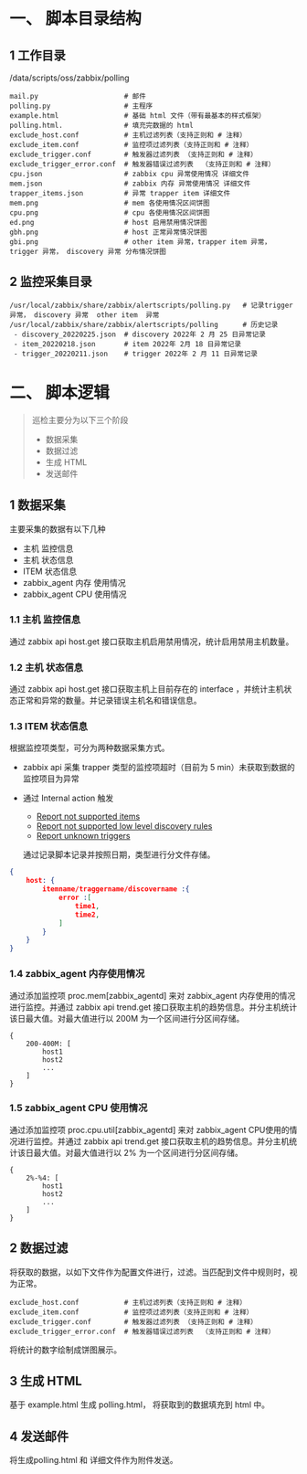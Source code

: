 # 一、 脚本目录结构

## 1 工作目录

/data/scripts/oss/zabbix/polling

```
mail.py                     # 邮件
polling.py                  # 主程序
example.html                # 基础 html 文件（带有最基本的样式框架）
polling.html.               # 填充完数据的 html
exclude_host.conf           # 主机过滤列表（支持正则和 # 注释）
exclude_item.conf           # 监控项过滤列表（支持正则和 # 注释）
exclude_trigger.conf        # 触发器过滤列表 （支持正则和 # 注释）
exclude_trigger_error.conf  # 触发器错误过滤列表  （支持正则和 # 注释）
cpu.json                    # zabbix cpu 异常使用情况 详细文件
mem.json                    # zabbix 内存 异常使用情况 详细文件
trapper_items.json          # 异常 trapper item 详细文件
mem.png                     # mem 各使用情况区间饼图
cpu.png                     # cpu 各使用情况区间饼图
ed.png                      # host 启用禁用情况饼图
gbh.png                     # host 正常异常情况饼图
gbi.png                     # other item 异常，trapper item 异常， trigger 异常， discovery 异常 分布情况饼图
```



## 2 监控采集目录

```
/usr/local/zabbix/share/zabbix/alertscripts/polling.py   # 记录trigger 异常， discovery 异常  other item  异常
/usr/local/zabbix/share/zabbix/alertscripts/polling      # 历史记录
 - discovery_20220225.json  # discovery 2022年 2 月 25 日异常记录       
 - item_20220218.json       # item 2022年 2月 18 日异常记录
 - trigger_20220211.json    # trigger 2022年 2 月 11 日异常记录
```



# 二、 脚本逻辑

> 巡检主要分为以下三个阶段
>
> - 数据采集
> - 数据过滤
> - 生成 HTML
> - 发送邮件

## 1 数据采集

主要采集的数据有以下几种

- 主机 监控信息
- 主机 状态信息
- ITEM 状态信息
- zabbix_agent 内存 使用情况
- zabbix_agent CPU 使用情况

### 1.1 主机 监控信息

通过 zabbix api host.get 接口获取主机启用禁用情况，统计启用禁用主机数量。

### 1.2 主机 状态信息

通过 zabbix api host.get 接口获取主机上目前存在的 interface ，并统计主机状态正常和异常的数量。并记录错误主机名和错误信息。

### 1.3 ITEM 状态信息

根据监控项类型，可分为两种数据采集方式。

- zabbix api 采集 trapper 类型的监控项超时（目前为 5 min）未获取到数据的监控项目为异常 

- 通过 Internal action 触发 

  - [Report not supported items](https://zbx.eeo-inc.com/actionconf.php?eventsource=3&form=update&actionid=4)
  - [Report not supported low level discovery rules](https://zbx.eeo-inc.com/actionconf.php?eventsource=3&form=update&actionid=5)
  - [Report unknown triggers](https://zbx.eeo-inc.com/actionconf.php?eventsource=3&form=update&actionid=6)

  通过记录脚本记录并按照日期，类型进行分文件存储。

```json
{
	host: {
		itemname/traggername/discovername :{
			error :[
				time1,
				time2,
			]
		}
	}
}
```



### 1.4 zabbix_agent 内存使用情况

通过添加监控项 proc.mem[zabbix_agentd] 来对 zabbix_agent 内存使用的情况进行监控。并通过 zabbix api trend.get 接口获取主机的趋势信息。并分主机统计该日最大值。对最大值进行以 200M 为一个区间进行分区间存储。

```
{
	200-400M: [
		host1
		host2
		...
	]
}
```



### 1.5 zabbix_agent CPU 使用情况

通过添加监控项 proc.cpu.util[zabbix_agentd] 来对 zabbix_agent CPU使用的情况进行监控。并通过 zabbix api trend.get 接口获取主机的趋势信息。并分主机统计该日最大值。对最大值进行以 2% 为一个区间进行分区间存储。

```
{
	2%-%4: [
		host1
		host2
		...
	]
}
```



## 2 数据过滤

将获取的数据，以如下文件作为配置文件进行，过滤。当匹配到文件中规则时，视为正常。

```
exclude_host.conf           # 主机过滤列表（支持正则和 # 注释）
exclude_item.conf           # 监控项过滤列表（支持正则和 # 注释）
exclude_trigger.conf        # 触发器过滤列表 （支持正则和 # 注释）
exclude_trigger_error.conf  # 触发器错误过滤列表  （支持正则和 # 注释）
```

将统计的数字绘制成饼图展示。

## 3 生成 HTML

基于 example.html  生成 polling.html， 将获取到的数据填充到 html 中。

## 4 发送邮件

将生成polling.html 和 详细文件作为附件发送。

